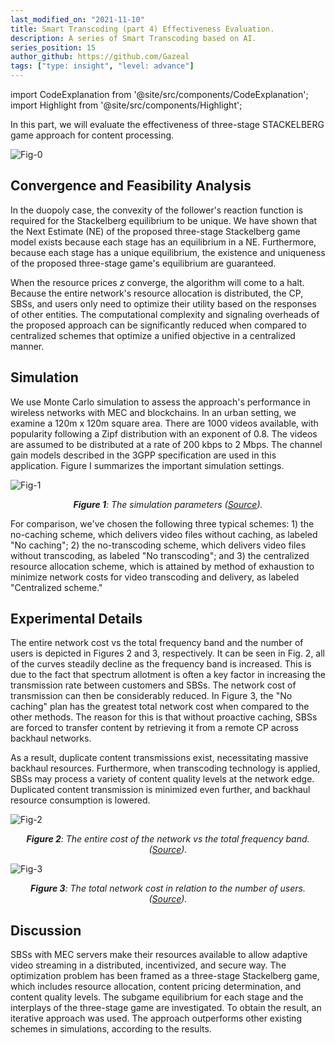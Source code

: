 ```yaml
---
last_modified_on: "2021-11-10"
title: Smart Transcoding (part 4) Effectiveness Evaluation.
description: A series of Smart Transcoding based on AI.
series_position: 15
author_github: https://github.com/Gazeal
tags: ["type: insight", "level: advance"]
---
```


import CodeExplanation from '@site/src/components/CodeExplanation';
import Highlight from '@site/src/components/Highlight';

In this part, we will evaluate the effectiveness of three-stage STACKELBERG game approach for content processing.

![Fig-0](https://vision.aioz.io/f/d95290a29cda419bb702/?dl=1)

## Convergence and Feasibility Analysis

In the duopoly case, the convexity of the follower's reaction function is required for the Stackelberg equilibrium to be unique. We have shown that the Next Estimate (NE) of the proposed three-stage Stackelberg game model exists because each stage has an equilibrium in a NE. Furthermore, because each stage has a unique equilibrium, the existence and uniqueness of the proposed three-stage game's equilibrium are guaranteed.

When the resource prices $z$ converge, the algorithm will come to a halt. Because the entire network's resource allocation is distributed, the CP, SBSs, and users only need to optimize their utility based on the responses of other entities. The computational complexity and signaling overheads of the proposed approach can be significantly reduced when compared to centralized schemes that optimize a unified objective in a centralized manner.

## Simulation
We use Monte Carlo simulation to assess the approach's performance in wireless networks with MEC and blockchains. In an urban setting, we examine a 120m x 120m square area. There are 1000 videos available, with popularity following a Zipf distribution with an exponent of 0.8. The videos are assumed to be distributed at a rate of 200 kbps to 2 Mbps. The channel gain models described in the 3GPP specification are used in this application. Figure I summarizes the important simulation settings.

![Fig-1](https://vision.aioz.io/f/5911b566ae1441fc99c4/?dl=1)
*<center>**Figure 1**: The simulation parameters ([Source](http://vdlt.io/assets/images/TB/Paper5.pdf)).</center>*

For comparison, we've chosen the following three typical schemes: 1) the no-caching scheme, which delivers video files without caching, as labeled "No caching"; 2) the no-transcoding scheme, which delivers video files without transcoding, as labeled "No transcoding"; and 3) the centralized resource allocation scheme, which is attained by method of exhaustion to minimize network costs for video transcoding and delivery, as labeled "Centralized scheme."

## Experimental Details
The entire network cost vs the total frequency band and the number of users is depicted in Figures 2 and 3, respectively. It can be seen in Fig. 2, all of the curves steadily decline as the frequency band is increased. This is due to the fact that spectrum allotment is often a key factor in increasing the transmission rate between customers and SBSs. The network cost of transmission can then be considerably reduced. In Figure 3, the "No caching" plan has the greatest total network cost when compared to the other methods. The reason for this is that without proactive caching, SBSs are forced to transfer content by retrieving it from a remote CP across backhaul networks.

As a result, duplicate content transmissions exist, necessitating massive backhaul resources. Furthermore, when transcoding technology is applied, SBSs may process a variety of content quality levels at the network edge. Duplicated content transmission is minimized even further, and backhaul resource consumption is lowered.

![Fig-2](https://vision.aioz.io/f/9f91fc6cdb524585829c/?dl=1)
*<center>**Figure 2**: The entire cost of the network vs the total frequency band. ([Source](http://vdlt.io/assets/images/TB/Paper5.pdf)).</center>*

![Fig-3](https://vision.aioz.io/f/9c13e23f470d4edbb617/?dl=1)
*<center>**Figure 3**: The total network cost in relation to the number of users. ([Source](http://vdlt.io/assets/images/TB/Paper5.pdf)).</center>*

## Discussion
SBSs with MEC servers make their resources available to allow adaptive video streaming in a distributed, incentivized, and secure way. The optimization problem has been framed as a three-stage Stackelberg game, which includes resource allocation, content pricing determination, and content quality levels. The subgame equilibrium for each stage and the interplays of the three-stage game are investigated. To obtain the result, an iterative approach was used. The approach outperforms other existing schemes in simulations, according to the results.